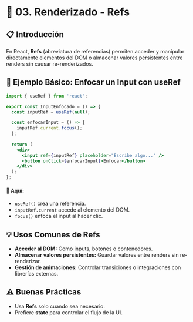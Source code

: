 # 🚀 03. Renderizado - Refs

## 📋 Introducción
En React, **Refs** (abreviatura de referencias) permiten acceder y manipular directamente elementos del DOM o almacenar valores persistentes entre renders sin causar re-renderizados.

## 🧩 Ejemplo Básico: Enfocar un Input con useRef
```jsx
import { useRef } from 'react';

export const InputEnfocado = () => {
  const inputRef = useRef(null);

  const enfocarInput = () => {
    inputRef.current.focus();
  };
 
  return (
    <div>
      <input ref={inputRef} placeholder="Escribe algo..." />
      <button onClick={enfocarInput}>Enfocar</button>
    </div>
  );
};
```
#### 🔑 Aquí:
- `useRef()` crea una referencia.
- `inputRef.current` accede al elemento del DOM.
- `focus()` enfoca el input al hacer clic.

## 💡 Usos Comunes de Refs
- **Acceder al DOM:** Como inputs, botones o contenedores.
- **Almacenar valores persistentes:** Guardar valores entre renders sin re-renderizar.
- **Gestión de animaciones:** Controlar transiciones o integraciones con librerías externas.

## ⚠️ Buenas Prácticas
- Usa **Refs** solo cuando sea necesario.
- Prefiere **state** para controlar el flujo de la UI.